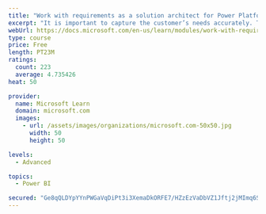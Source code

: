 ```yaml
---
title: "Work with requirements as a solution architect for Power Platform and Dynamics 365"
excerpt: "It is important to capture the customer’s needs accurately. This module explains how to capture requirements and identify functional and non-functional items."
webUrl: https://docs.microsoft.com/en-us/learn/modules/work-with-requirements/
type: course
price: Free
length: PT23M
ratings:
  count: 223
  average: 4.735426
heat: 50

provider:
  name: Microsoft Learn
  domain: microsoft.com
  images:
    - url: /assets/images/organizations/microsoft.com-50x50.jpg
      width: 50
      height: 50

levels:
  - Advanced

topics:
  - Power BI

secured: "Ge8qQLDYpYYnPWGaVqDiPt3i3XemaDkORFE7/HZzEzVaDbVZ1Jftj2jMImq6SyCje5Y+s1dJw9DOj1glz/IpgC9FzeH44j7wBlwIpjtwYR3S8cBMbMA8o6RT/PFgTc3+00dV7+Au6xVP3iWveJ56sfYEx5nOGOU1W5IHZvO3hmYdCGvsFThlLVEkwfbMfkKKXsB9XnbA/tfZhpzeTmD3nJVl1NHaNfNqQ3P0jIrXPjf9D0JEOMnwyPf0q/ZOWXzYUL4FDOMMdKwncgdIAd3UCGX5bAhy8LJTcAM5nolGw6PxmDeTZ2wiaKhdrH6yCGVAmDcPtt9avu4KPUsG1kmD5XXYg14HrBBENHakrWE0kvwZxZaLxtxLSiYXlWiUw46ztKTKmRVgSE4vm0UlVtopiQ==;awF9iXrSsSVIheXqoMd7nA=="
---
```


